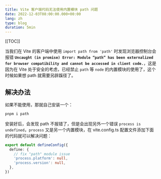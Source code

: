 ```yaml
---
title: Vite 客户端代码无法使用内置模块 path 问题
date: 2022-12-03T08:00:00.000+00:00
lang: zh
type: blog
duration: 5min
---
```


[[TOC]]

当我们在 Vite 的客户端中使用 `import path from 'path'` 时发现浏览器控制台会报错 **`Uncaught (in promise) Error: Module “path” has been externalized for browser compatibility and cannot be accessed in client code.`**，这是因为在 Vite 处于安全的考虑，已经禁止 `path` 等 `node` 的内置模块的使用了，这个时候如果想 path 就需要另辟蹊径了。

## 解决办法

如果不能使用，那就自己安装一个：

```bash
pnpm i path
```
安装好后，会发现 path 不报错了，但是会出现另外一个错误 `process is undefined`，`process` 又是另一个内置模块，在 vite.config.ts 配置文件添加下面的代码就可以解决问题：

```ts
export default defineConfig({
  define: {
    // fix "path" module issue
    'process.platform': null,
    'process.version': null,
  },
})
```

